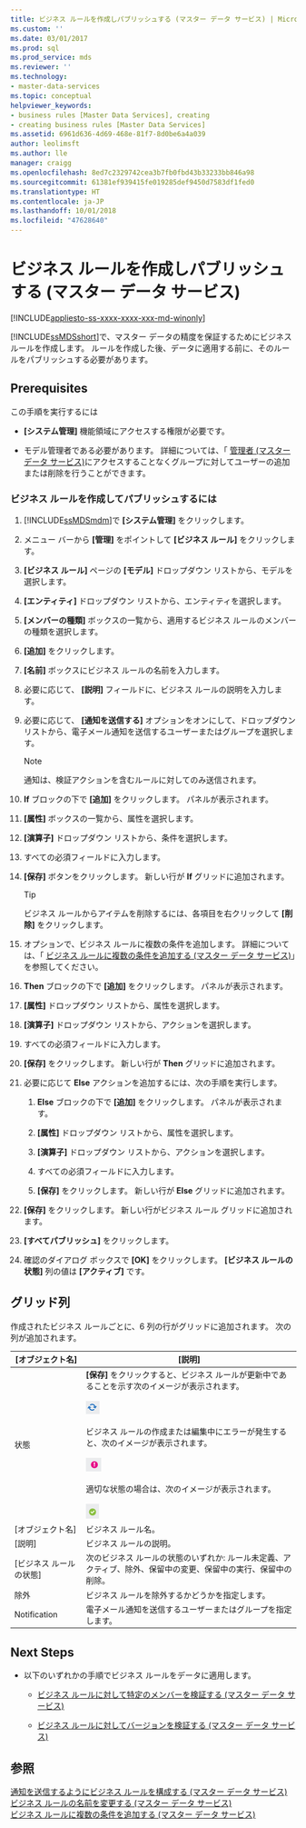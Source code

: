 ```yaml
---
title: ビジネス ルールを作成しパブリッシュする (マスター データ サービス) | Microsoft Docs
ms.custom: ''
ms.date: 03/01/2017
ms.prod: sql
ms.prod_service: mds
ms.reviewer: ''
ms.technology:
- master-data-services
ms.topic: conceptual
helpviewer_keywords:
- business rules [Master Data Services], creating
- creating business rules [Master Data Services]
ms.assetid: 6961d636-4d69-468e-81f7-8d0be6a4a039
author: leolimsft
ms.author: lle
manager: craigg
ms.openlocfilehash: 8ed7c2329742cea3b7fb0fbd43b33233bb846a98
ms.sourcegitcommit: 61381ef939415fe019285def9450d7583df1fed0
ms.translationtype: HT
ms.contentlocale: ja-JP
ms.lasthandoff: 10/01/2018
ms.locfileid: "47628640"
---
```

# <a name="create-and-publish-a-business-rule-master-data-services"></a>ビジネス ルールを作成しパブリッシュする (マスター データ サービス)

[!INCLUDE[appliesto-ss-xxxx-xxxx-xxx-md-winonly](../includes/appliesto-ss-xxxx-xxxx-xxx-md-winonly.md)]

  [!INCLUDE[ssMDSshort](../includes/ssmdsshort-md.md)]で、マスター データの精度を保証するためにビジネス ルールを作成します。 ルールを作成した後、データに適用する前に、そのルールをパブリッシュする必要があります。  
  
## <a name="prerequisites"></a>Prerequisites  
 この手順を実行するには  
  
-   **[システム管理]** 機能領域にアクセスする権限が必要です。  
  
-   モデル管理者である必要があります。 詳細については、「 [管理者 (マスター データ サービス)](../master-data-services/administrators-master-data-services.md)にアクセスすることなくグループに対してユーザーの追加または削除を行うことができます。  
  
### <a name="to-create-and-publish-a-business-rule"></a>ビジネス ルールを作成してパブリッシュするには  
  
1.  [!INCLUDE[ssMDSmdm](../includes/ssmdsmdm-md.md)]で **[システム管理]** をクリックします。  
  
2.  メニュー バーから **[管理]** をポイントして **[ビジネス ルール]** をクリックします。  
  
3.  **[ビジネス ルール]** ページの **[モデル]** ドロップダウン リストから、モデルを選択します。  
  
4.  **[エンティティ]** ドロップダウン リストから、エンティティを選択します。  
  
5.  **[メンバーの種類]** ボックスの一覧から、適用するビジネス ルールのメンバーの種類を選択します。  
  
6.  **[追加]** をクリックします。  
  
7.  **[名前]** ボックスにビジネス ルールの名前を入力します。  
  
8.  必要に応じて、 **[説明]** フィールドに、ビジネス ルールの説明を入力します。  
  
9. 必要に応じて、 **[通知を送信する]** オプションをオンにして、ドロップダウン リストから、電子メール通知を送信するユーザーまたはグループを選択します。  
  
    > [!NOTE]  
    >  通知は、検証アクションを含むルールに対してのみ送信されます。  
  
10. **If** ブロックの下で **[追加]** をクリックします。 パネルが表示されます。  
  
11. **[属性]** ボックスの一覧から、属性を選択します。  
  
12. **[演算子]** ドロップダウン リストから、条件を選択します。  
  
13. すべての必須フィールドに入力します。  
  
14. **[保存]** ボタンをクリックします。 新しい行が **If** グリッドに追加されます。  
  
    > [!TIP]  
    >  ビジネス ルールからアイテムを削除するには、各項目を右クリックして **[削除]** をクリックします。  
  
15. オプションで、ビジネス ルールに複数の条件を追加します。 詳細については、「 [ビジネス ルールに複数の条件を追加する (マスター データ サービス)](../master-data-services/add-multiple-conditions-to-a-business-rule-master-data-services.md)」を参照してください。  
  
16. **Then** ブロックの下で **[追加]** をクリックします。 パネルが表示されます。  
  
17. **[属性]** ドロップダウン リストから、属性を選択します。  
  
18. **[演算子]** ドロップダウン リストから、アクションを選択します。  
  
19. すべての必須フィールドに入力します。  
  
20. **[保存]** をクリックします。 新しい行が **Then** グリッドに追加されます。  
  
21. 必要に応じて **Else** アクションを追加するには、次の手順を実行します。  
  
    1.  **Else** ブロックの下で **[追加]** をクリックします。 パネルが表示されます。  
  
    2.  **[属性]** ドロップダウン リストから、属性を選択します。  
  
    3.  **[演算子]** ドロップダウン リストから、アクションを選択します。  
  
    4.  すべての必須フィールドに入力します。  
  
    5.  **[保存]** をクリックします。 新しい行が **Else** グリッドに追加されます。  
  
22. **[保存]** をクリックします。 新しい行がビジネス ルール グリッドに追加されます。  
  
23. **[すべてパブリッシュ]** をクリックします。  
  
24. 確認のダイアログ ボックスで **[OK]** をクリックします。 **[ビジネス ルールの状態]** 列の値は **[アクティブ]** です。  
  
## <a name="grid-columns"></a>グリッド列  
 作成されたビジネス ルールごとに、6 列の行がグリッドに追加されます。 次の列が追加されます。  
  
|[オブジェクト名]|[説明]|  
|----------|-----------------|  
|状態|**[保存]** をクリックすると、ビジネス ルールが更新中であることを示す次のイメージが表示されます。<br /><br /> ![mds_BR_refresh](../master-data-services/media/mds-br-refresh.png "mds_BR_refresh")<br /><br /> ビジネス ルールの作成または編集中にエラーが発生すると、次のイメージが表示されます。<br /><br /> ![mds_br_error](../master-data-services/media/mds-br-error.png "mds_br_error")<br /><br /> 適切な状態の場合は、次のイメージが表示されます。<br /><br /> ![mds_BR_success](../master-data-services/media/mds-br-success.png "mds_BR_success")|  
|[オブジェクト名]|ビジネス ルール名。|  
|[説明]|ビジネス ルールの説明。|  
|[ビジネス ルールの状態]|次のビジネス ルールの状態のいずれか: ルール未定義、アクティブ、除外、保留中の変更、保留中の実行、保留中の削除。|  
|除外|ビジネス ルールを除外するかどうかを指定します。|  
|Notification|電子メール通知を送信するユーザーまたはグループを指定します。|  
  
## <a name="next-steps"></a>Next Steps  
  
-   以下のいずれかの手順でビジネス ルールをデータに適用します。  
  
    -   [ビジネス ルールに対して特定のメンバーを検証する (マスター データ サービス)](../master-data-services/validate-specific-members-against-business-rules-master-data-services.md)  
  
    -   [ビジネス ルールに対してバージョンを検証する (マスター データ サービス)](../master-data-services/validate-a-version-against-business-rules-master-data-services.md)  
  
## <a name="see-also"></a>参照  
 [通知を送信するようにビジネス ルールを構成する (マスター データ サービス)](../master-data-services/configure-business-rules-to-send-notifications-master-data-services.md)   
 [ビジネス ルールの名前を変更する &#40;マスター データ サービス&#41;](../master-data-services/change-a-business-rule-name-master-data-services.md)   
 [ビジネス ルールに複数の条件を追加する &#40;マスター データ サービス&#41;](../master-data-services/add-multiple-conditions-to-a-business-rule-master-data-services.md)  
  
  
